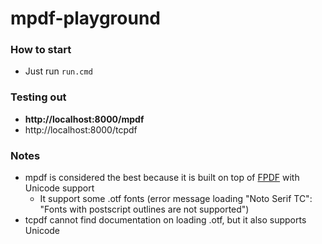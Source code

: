 mpdf-playground
===============
### How to start
- Just run `run.cmd`

### Testing out
- **http://localhost:8000/mpdf**
- http://localhost:8000/tcpdf

### Notes
- mpdf is considered the best because it is built on top of [FPDF](http://www.fpdf.org/) with Unicode support
    - It support some .otf fonts (error message loading "Noto Serif TC": "Fonts with postscript outlines are not supported")
- tcpdf cannot find documentation on loading .otf, but it also supports Unicode